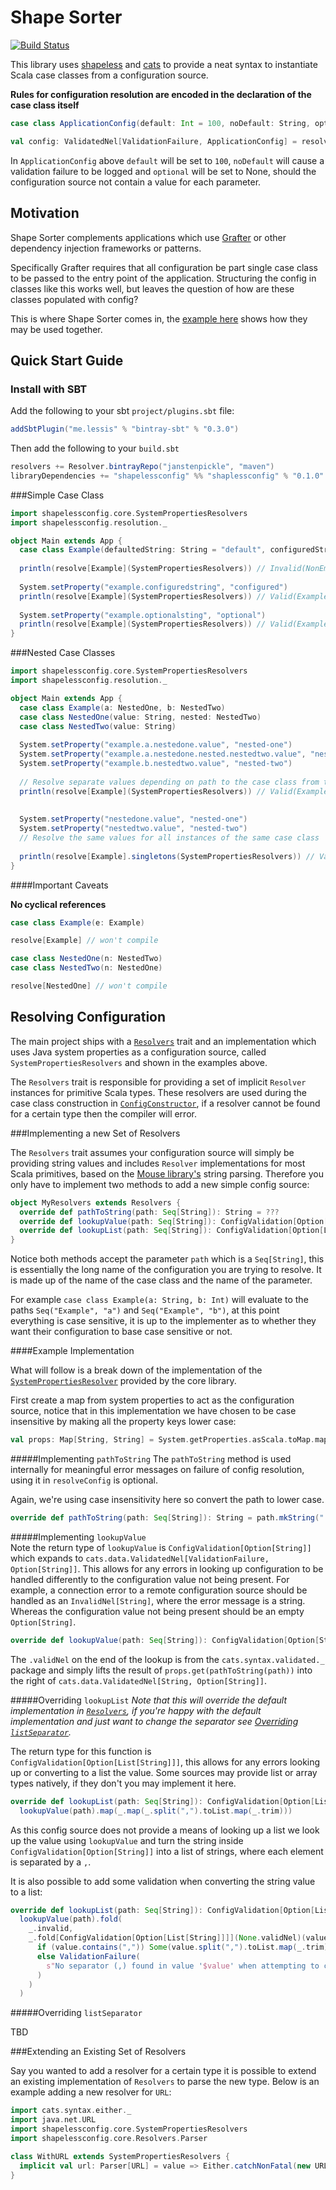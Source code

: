 
# Shape Sorter

[![Build Status](https://travis-ci.org/janstenpickle/shapeless-config.svg?branch=master)](https://travis-ci.org/janstenpickle/shapeless-config)

This library uses [shapeless](https://github.com/milessabin/shapeless) and [cats](https://github.com/typelevel/cats) to provide a neat syntax to instantiate Scala case classes from a configuration source. 

**Rules for configuration resolution are encoded in the declaration of the case class itself**

```scala
case class ApplicationConfig(default: Int = 100, noDefault: String, optional: Option[Double])

val config: ValidatedNel[ValidationFailure, ApplicationConfig] = resolve[ApplicationConfig](Resolvers)

```

In `ApplicationConfig` above `default` will be set to `100`, `noDefault` will cause a validation failure to be logged and `optional` will be set to None, should the configuration source not contain a value for each parameter.

## Motivation

Shape Sorter complements applications which use [Grafter](https://github.com/zalando/grafter) or other dependency injection frameworks or patterns.

Specifically Grafter requires that all configuration be part single case class to be passed to the entry point of the application. Structuring the config in classes like this works well, but leaves the question of how are these classes populated with config?

This is where Shape Sorter comes in, the [example here](examples/src/main/scala/shapelessconfig/examples/Grafter.scala) shows how they may be used together.

## Quick Start Guide

### Install with SBT
Add the following to your sbt `project/plugins.sbt` file:
```scala
addSbtPlugin("me.lessis" % "bintray-sbt" % "0.3.0")
```
Then add the following to your `build.sbt`
```scala
resolvers += Resolver.bintrayRepo("janstenpickle", "maven")
libraryDependencies += "shapelessconfig" %% "shaplessconfig" % "0.1.0"
```

###Simple Case Class

```scala
import shapelessconfig.core.SystemPropertiesResolvers
import shapelessconfig.resolution._

object Main extends App {
  case class Example(defaultedString: String = "default", configuredString: String, optionalString: Option[String])
  
  println(resolve[Example](SystemPropertiesResolvers)) // Invalid(NonEmptyList(ValidationFailure("Could not find configuration at 'example.configuredstring' and no default available", None)))
  
  System.setProperty("example.configuredstring", "configured")
  println(resolve[Example](SystemPropertiesResolvers)) // Valid(Example("default", "configured", None))
   
  System.setProperty("example.optionalsting", "optional")
  println(resolve[Example](SystemPropertiesResolvers)) // Valid(Example("default", "configured", Some("optional"))) 
}
```

###Nested Case Classes

```scala
import shapelessconfig.core.SystemPropertiesResolvers
import shapelessconfig.resolution._

object Main extends App {
  case class Example(a: NestedOne, b: NestedTwo)
  case class NestedOne(value: String, nested: NestedTwo)
  case class NestedTwo(value: String)
  
  System.setProperty("example.a.nestedone.value", "nested-one")
  System.setProperty("example.a.nestedone.nested.nestedtwo.value", "nested-one-nested-two")
  System.setProperty("example.b.nestedtwo.value", "nested-two")
  
  // Resolve separate values depending on path to the case class from the top level case class
  println(resolve[Example](SystemPropertiesResolvers)) // Valid(Example(NestedOne("nested-one", NestedTwo("nested-one-nested-two")), NestedTwo("nested-two"))
  
  
  System.setProperty("nestedone.value", "nested-one")
  System.setProperty("nestedtwo.value", "nested-two")
  // Resolve the same values for all instances of the same case class
  
  println(resolve[Example].singletons(SystemPropertiesResolvers)) // Valid(Example(NestedOne("nested-one", NestedTwo("nested-two")), NestedTwo("nested-two"))  
}
```

####Important Caveats

**No cyclical references**
```scala
case class Example(e: Example) 

resolve[Example] // won't compile

case class NestedOne(n: NestedTwo)
case class NestedTwo(n: NestedOne)

resolve[NestedOne] // won't compile
```

## Resolving Configuration

The main project ships with a [`Resolvers`](core/src/main/scala/shapelessconfig/core/Resolvers.scala) trait and an implementation which uses Java system properties as a configuration source, called `SystemPropertiesResolvers` and shown in the examples above.

The `Resolvers` trait is responsible for providing a set of implicit `Resolver` instances for primitive Scala types. These resolvers are used during the case class construction in [`ConfigConstructor`](core/src/main/scala/shapelessconfig/core/ConfigConstructor.scala), if a resolver cannot be found for a certain type then the compiler will error.

###Implementing a new Set of Resolvers

The `Resolvers` trait assumes your configuration source will simply be providing string values and includes `Resolver` implementations for most Scala primitives, based on the [Mouse library's](https://github.com/benhutchison/mouse) string parsing. Therefore you only have to implement two methods to add a new simple config source:

```scala
object MyResolvers extends Resolvers {
  override def pathToString(path: Seq[String]): String = ???
  override def lookupValue(path: Seq[String]): ConfigValidation[Option[String]] = ???
  override def lookupList(path: Seq[String]): ConfigValidation[Option[List[String]]] = ???
}
```    

Notice both methods accept the parameter `path` which is a `Seq[String]`, this is essentially the long name of the configuration you are trying to resolve. It is made up of the name of the case class and the name of the parameter.

For example `case class Example(a: String, b: Int)` will evaluate to the paths `Seq("Example", "a")` and `Seq("Example", "b")`, at this point everything is case sensitive, it is up to the implementer as to whether they want their configuration to base case sensitive or not.

####Example Implementation

What will follow is a break down of the implementation of the [`SystemPropertiesResolver`](core/src/main/scala/shapelessconfig/core/SystemPropertiesResolver.scala) provided by the core library.

First create a map from system properties to act as the configuration source, notice that in this implementation we have chosen to be case insensitive by making all the property keys lower case: 

```scala
val props: Map[String, String] = System.getProperties.asScala.toMap.map { case (k, v) => k.toLowerCase -> v }
```

#####Implementing `pathToString`
The `pathToString` method is used internally for meaningful error messages on failure of config resolution, using it in `resolveConfig` is optional.

Again, we're using case insensitivity here so convert the path to lower case.
          
```scala
override def pathToString(path: Seq[String]): String = path.mkString(".").toLowerCase
```                                                                                                                                                                       
#####Implementing `lookupValue`                                                                                                                                                                       
Note the return type of `lookupValue` is `ConfigValidation[Option[String]]` which expands to `cats.data.ValidatedNel[ValidationFailure, Option[String]]`. This allows for any errors in looking up configuration to be handled differently to the configuration value not being present. For example, a connection error to a remote configuration source should be handled as an `InvalidNel[String]`, where the error message is a string. Whereas the configuration value not being present should be an empty `Option[String]`. 

```scala
override def lookupValue(path: Seq[String]): ConfigValidation[Option[String]] = props.get(pathToString(path)).validNel

```

The `.validNel` on the end of the lookup is from the `cats.syntax.validated._` package and simply lifts the result of `props.get(pathToString(path))` into the right of `cats.data.ValidatedNel[String, Option[String]]`.

#####Overriding `lookupList`
_Note that this will override the default implementation in [`Resolvers`](core/src/main/scala/shapelessconfig/core/Resolvers.scala), if you're happy with the default implementation and just want to change the separator see [Overriding `listSeparator`](#overriding-listseparator)._

The return type for this function is `ConfigValidation[Option[List[String]]]`, this allows for any errors looking up or converting to a list the value. Some sources may provide list or array types natively, if they don't you may implement it here.

```scala
override def lookupList(path: Seq[String]): ConfigValidation[Option[List[String]]] =
  lookupValue(path).map(_.map(_.split(",").toList.map(_.trim)))
```

As this config source does not provide a means of looking up a list we look up the value using `lookupValue` and turn the string inside `ConfigValidation[Option[String]]` into a list of strings, where each element is separated by a `,`.

It is also possible to add some validation when converting the string value to a list: 

```scala
override def lookupList(path: Seq[String]): ConfigValidation[Option[List[String]]] =
  lookupValue(path).fold(
    _.invalid,
    _.fold[ConfigValidation[Option[List[String]]]](None.validNel)(value => 
      if (value.contains(",")) Some(value.split(",").toList.map(_.trim)).validNel
      else ValidationFailure(
        s"No separator (,) found in value '$value' when attempting to create a list for '${pathToString(path)}'"
      )
    )                    
  )
```

#####Overriding `listSeparator`

TBD

###Extending an Existing Set of Resolvers

Say you wanted to add a resolver for a certain type it is possible to extend an existing implementation of `Resolvers` to parse the new type. Below is an example adding a new resolver for `URL`: 

```scala
import cats.syntax.either._
import java.net.URL
import shapelessconfig.core.SystemPropertiesResolvers
import shapelessconfig.core.Resolvers.Parser

class WithURL extends SystemPropertiesResolvers {
  implicit val url: Parser[URL] = value => Either.catchNonFatal(new URL(value))
}

```